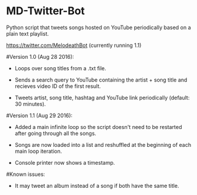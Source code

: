 # MD-Twitter-Bot
Python script that tweets songs hosted on YouTube periodically based on a plain text playlist.

https://twitter.com/MelodeathBot (currently running 1.1)

#Version 1.0 (Aug 28 2016):
* Loops over song titles from a .txt file.

* Sends a search query to YouTube containing the artist + song title and recieves video ID of the first result.

* Tweets artist, song title, hashtag and YouTube link periodically (default: 30 minutes).


#Version 1.1 (Aug 29 2016):
* Added a main infinite loop so the script doesn't need to be restarted after going through all the songs.

* Songs are now loaded into a list and reshuffled at the beginning of each main loop iteration.

* Console printer now shows a timestamp.

#Known issues:
* It may tweet an album instead of a song if both have the same title.
